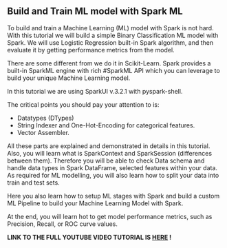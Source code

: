 <h2>Build and Train ML model with Spark ML</h2>

<p>
To build and train a Machine Learning (ML) model with Spark is not hard. With this tutorial we will build a simple Binary Classification ML model with Spark. We will use Logistic Regression built-in Spark algorithm, and then evaluate it by getting performance metrics from the model.

There are some different from we do it in Scikit-Learn. Spark provides a built-in SparkML engine with rich #SparkML API which you can leverage to build your unique Machine Learning model.

In this tutorial we are using SparkUI v.3.2.1 with pyspark-shell.

The critical points you should pay your attention to is:
- Datatypes (DTypes)
- String Indexer and One-Hot-Encoding for categorical features.
- Vector Assembler.

All these parts are explained and demonstrated in details in this tutorial. Also, you will learn what is SparkContext and SparkSession (differences between them). Therefore you will be able to check Data schema and handle data types in Spark DataFrame, selected features within your data. As required for ML modelling, you will also learn how to split your data into train and test sets. 

Here you also learn how to setup ML stages with Spark and build a custom ML Pipeline to build your Machine Learning Model with Spark.

At the end, you will learn hot to get model performance metrics, such as Precision, Recall, or ROC curve values.
</p>

<b>LINK TO THE FULL YOUTUBE VIDEO TUTORIAL IS <a href="https://youtu.be/7-C2ikVNInQ">HERE</a> !</b>
